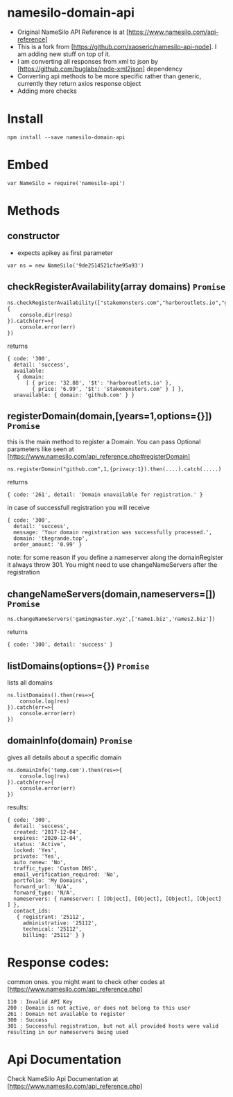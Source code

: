 # namesilo-domain-api

- Original NameSilo API Reference is at [https://www.namesilo.com/api-reference]
- This is a fork from [https://github.com/xaoseric/namesilo-api-node]. I am adding new stuff on top of it. 
- I am converting all responses from xml to json by [https://github.com/buglabs/node-xml2json] dependency
- Converting api methods to be more specific rather than generic, currently they return axios response object
- Adding more checks


# Install
```
npm install --save namesilo-domain-api
```

# Embed
```
var NameSilo = require('namesilo-api')
```

# Methods

## constructor
- expects apikey as first parameter

```
var ns = new NameSilo('9de2514521cfae95a93')
```


## checkRegisterAvailability(array domains) `Promise`
```
ns.checkRegisterAvailability(["stakemonsters.com","harboroutlets.io","github.com"]).then(resp=>{
    console.dir(resp)
}).catch(err=>{
    console.error(err)
})
```
returns
```
{ code: '300',
  detail: 'success',
  available:
   { domain:
      [ { price: '32.88', '$t': 'harboroutlets.io' },
        { price: '6.99', '$t': 'stakemonsters.com' } ] },
  unavailable: { domain: 'github.com' } }
```

## registerDomain(domain,[years=1,options={}]) `Promise`
this is the main method to register a Domain. You can pass Optional parameters like seen at [https://www.namesilo.com/api_reference.php#registerDomain]
```
ns.registerDomain("github.com",1,{privacy:1}).then(....).catch(.....)
```
returns
```
{ code: '261', detail: 'Domain unavailable for registration.' }
```

in case of successfull registration you will receive
```
{ code: '300',
  detail: 'success',
  message: 'Your domain registration was successfully processed.',
  domain: 'thegrande.top',
  order_amount: '0.99' }
```
note: for some reason if you define a nameserver along the domainRegister it always throw 301. You might need to use changeNameServers after the registration

## changeNameServers(domain,nameservers=[]) `Promise`
```
ns.changeNameServers('gamingmaster.xyz',['name1.biz','names2.biz'])
```

returns

```
{ code: '300', detail: 'success' }
```

## listDomains(options={}) `Promise`
lists all domains
```
ns.listDomains().then(res=>{
    console.log(res)
}).catch(err=>{
    console.error(err)
})
```

## domainInfo(domain) `Promise`
gives all details about a specific domain
```
ns.domainInfo('temp.com').then(res=>{
    console.log(res)
}).catch(err=>{
    console.error(err)
})
```
results:
```
{ code: '300',
  detail: 'success',
  created: '2017-12-04',
  expires: '2020-12-04',
  status: 'Active',
  locked: 'Yes',
  private: 'Yes',
  auto_renew: 'No',
  traffic_type: 'Custom DNS',
  email_verification_required: 'No',
  portfolio: 'My Domains',
  forward_url: 'N/A',
  forward_type: 'N/A',
  nameservers: { nameserver: [ [Object], [Object], [Object], [Object] ] },
  contact_ids:
   { registrant: '25112',
     administrative: '25112',
     technical: '25112',
     billing: '25112' } }
```


# Response codes:
common ones. you might want to check other codes at [https://www.namesilo.com/api_reference.php]
```
110 : Invalid API Key
200 : Domain is not active, or does not belong to this user
261 : Domain not available to register
300 : Success
301 : Successful registration, but not all provided hosts were valid resulting in our nameservers being used
```


# Api Documentation
Check NameSilo Api Documentation at [https://www.namesilo.com/api_reference.php]
